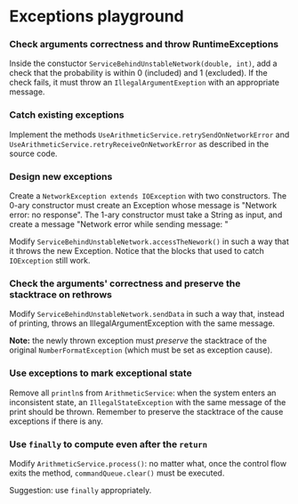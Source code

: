 # Exceptions playground

### Check arguments correctness and throw RuntimeExceptions

Inside the constuctor `ServiceBehindUnstableNetwork(double, int)`,
add a check that the probability is within 0 (included) and 1 (excluded).
If the check fails, it must throw an `IllegalArgumentExeption` with an appropriate message.

### Catch existing exceptions

Implement the methods `UseArithmeticService.retrySendOnNetworkError`
and `UseArithmeticService.retryReceiveOnNetworkError`
as described in the source code.

### Design new exceptions

Create a `NetworkException extends IOException` with two constructors.
The 0-ary constructor must create an Exception whose message is "Network error: no response".
The 1-ary constructor must take a String as input, and create a message "Network error while sending message: <message>"

Modify `ServiceBehindUnstableNetwork.accessTheNework()`
in such a way that it throws the new Exception.
Notice that the blocks that used to catch `IOException` still work.

### Check the arguments' correctness and preserve the stacktrace on rethrows

Modify `ServiceBehindUnstableNetwork.sendData` in such a way that,
instead of printing, throws an IllegalArgumentException with the same message.

**Note:** the newly thrown exception must *preserve* the stacktrace of the original
`NumberFormatException` (which must be set as exception cause).

### Use exceptions to mark exceptional state

Remove all `println`s from `ArithmeticService`: when the system enters an inconsistent state,
an `IllegalStateException` with the same message of the print should be thrown.
Remember to preserve the stacktrace of the cause exceptions if there is any.

### Use `finally` to compute even after the `return`

Modify `ArithmeticService.process()`:
no matter what, once the control flow exits the method,
`commandQueue.clear()` must be executed.

Suggestion: use `finally` appropriately.

